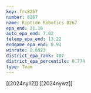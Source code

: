 ```yaml
---
key: frc8267
number: 8267
name: Riptide Robotics 8267
epa_end: 21.16
auto_epa_end: 7.02
teleop_epa_end: 13.22
endgame_epa_end: 0.93
winrate: 0.6923
district_epa_rank: 407
district_epa_percentile: 0.774
type: Team
---
```

[[2024nyli2]]
[[2024nywz]]
